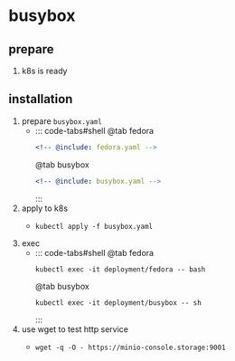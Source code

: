 # busybox

## prepare

1. k8s is ready

## installation

1. prepare `busybox.yaml`
    * ::: code-tabs#shell
      @tab fedora
      ```yaml
      <!-- @include: fedora.yaml -->
      ```
      @tab busybox
      ```yaml
      <!-- @include: busybox.yaml -->
      ```
      :::
2. apply to k8s
    * ```shell
      kubectl apply -f busybox.yaml
      ```
3. exec
    * ::: code-tabs#shell
      @tab fedora
      ```shell
      kubectl exec -it deployment/fedora -- bash
      ```
      @tab busybox
      ```shell
      kubectl exec -it deployment/busybox -- sh
      ```
      :::
4. use wget to test http service
    * ```shell
      wget -q -O - https://minio-console.storage:9001
      ```
